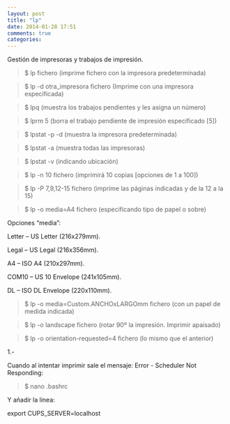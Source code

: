 ```yaml
---
layout: post
title: "lp"
date: 2014-01-28 17:51
comments: true
categories: 
---
```

Gestión de impresoras y trabajos de impresión.

>$ lp fichero (imprime fichero con la impresora predeterminada)

>$ lp -d otra_impresora fichero (Imprime con una impresora especificada)

>$ lpq           (muestra los trabajos pendientes y les asigna un número)

>$ lprm 5      (borra el trabajo pendiente de impresión especificado [5]) 

>$ lpstat -p -d (muestra la impresora predeterminada)

>$ lpstat -a           (muestra todas las impresoras) 

>$ lpstat -v           (indicando ubicación)

>$ lp -n 10 fichero   (imprimirá 10 copias [opciones de 1 a 100])

>$ lp -P 7,9,12-15 fichero (imprime las páginas indicadas y de la 12 a la 15) 

>$ lp -o media=A4 fichero (especificando tipo de papel o sobre) 

Opciones “media”:

Letter – US Letter (216x279mm). 

Legal – US Legal (216x356mm). 

A4 – ISO A4 (210x297mm). 

COM10 – US 10 Envelope (241x105mm). 

DL – ISO DL Envelope (220x110mm).

>$ lp -o media=Custom.ANCHOxLARGOmm fichero (con un papel de medida indicada)

>$ lp -o landscape fichero (rotar 90º la impresión. Imprimir apaisado)

>$ lp -o orientation-requested=4 fichero (lo mismo que el anterior)

1.-

Cuando al intentar imprimir sale el mensaje: Error - Scheduler Not Responding:

>$ nano .bashrc

Y añadir la linea:

export CUPS_SERVER=localhost

